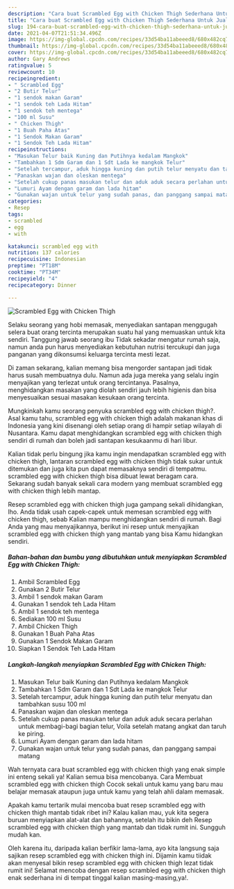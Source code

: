 ```yaml
---
description: "Cara buat Scrambled Egg with Chicken Thigh Sederhana Untuk Jualan"
title: "Cara buat Scrambled Egg with Chicken Thigh Sederhana Untuk Jualan"
slug: 194-cara-buat-scrambled-egg-with-chicken-thigh-sederhana-untuk-jualan
date: 2021-04-07T21:51:34.496Z
image: https://img-global.cpcdn.com/recipes/33d54ba11abeeed8/680x482cq70/scrambled-egg-with-chicken-thigh-foto-resep-utama.jpg
thumbnail: https://img-global.cpcdn.com/recipes/33d54ba11abeeed8/680x482cq70/scrambled-egg-with-chicken-thigh-foto-resep-utama.jpg
cover: https://img-global.cpcdn.com/recipes/33d54ba11abeeed8/680x482cq70/scrambled-egg-with-chicken-thigh-foto-resep-utama.jpg
author: Gary Andrews
ratingvalue: 5
reviewcount: 10
recipeingredient:
- " Scrambled Egg"
- "2 Butir Telur"
- "1 sendok makan Garam"
- "1 sendok teh Lada Hitam"
- "1 sendok teh mentega"
- "100 ml Susu"
- " Chicken Thigh"
- "1 Buah Paha Atas"
- "1 Sendok Makan Garam"
- "1 Sendok Teh Lada Hitam"
recipeinstructions:
- "Masukan Telur baik Kuning dan Putihnya kedalam Mangkok"
- "Tambahkan 1 Sdm Garam dan 1 Sdt Lada ke mangkok Telur"
- "Setelah tercampur, aduk hingga kuning dan putih telur menyatu dan tambahkan susu 100 ml"
- "Panaskan wajan dan oleskan mentega"
- "Setelah cukup panas masukan telur dan aduk aduk secara perlahan untuk membagi-bagi bagian telur, Voila setelah matang angkat dan taruh ke piring."
- "Lumuri Ayam dengan garam dan lada hitam"
- "Gunakan wajan untuk telur yang sudah panas, dan panggang sampai matang"
categories:
- Resep
tags:
- scrambled
- egg
- with

katakunci: scrambled egg with 
nutrition: 137 calories
recipecuisine: Indonesian
preptime: "PT18M"
cooktime: "PT34M"
recipeyield: "4"
recipecategory: Dinner

---
```



![Scrambled Egg with Chicken Thigh](https://img-global.cpcdn.com/recipes/33d54ba11abeeed8/680x482cq70/scrambled-egg-with-chicken-thigh-foto-resep-utama.jpg)

Selaku seorang yang hobi memasak, menyediakan santapan menggugah selera buat orang tercinta merupakan suatu hal yang memuaskan untuk kita sendiri. Tanggung jawab seorang ibu Tidak sekadar mengatur rumah saja, namun anda pun harus menyediakan kebutuhan nutrisi tercukupi dan juga panganan yang dikonsumsi keluarga tercinta mesti lezat.

Di zaman  sekarang, kalian memang bisa mengorder santapan jadi tidak harus susah membuatnya dulu. Namun ada juga mereka yang selalu ingin menyajikan yang terlezat untuk orang tercintanya. Pasalnya, menghidangkan masakan yang diolah sendiri jauh lebih higienis dan bisa menyesuaikan sesuai masakan kesukaan orang tercinta. 



Mungkinkah kamu seorang penyuka scrambled egg with chicken thigh?. Asal kamu tahu, scrambled egg with chicken thigh adalah makanan khas di Indonesia yang kini disenangi oleh setiap orang di hampir setiap wilayah di Nusantara. Kamu dapat menghidangkan scrambled egg with chicken thigh sendiri di rumah dan boleh jadi santapan kesukaanmu di hari libur.

Kalian tidak perlu bingung jika kamu ingin mendapatkan scrambled egg with chicken thigh, lantaran scrambled egg with chicken thigh tidak sukar untuk ditemukan dan juga kita pun dapat memasaknya sendiri di tempatmu. scrambled egg with chicken thigh bisa dibuat lewat beragam cara. Sekarang sudah banyak sekali cara modern yang membuat scrambled egg with chicken thigh lebih mantap.

Resep scrambled egg with chicken thigh juga gampang sekali dihidangkan, lho. Anda tidak usah capek-capek untuk memesan scrambled egg with chicken thigh, sebab Kalian mampu menghidangkan sendiri di rumah. Bagi Anda yang mau menyajikannya, berikut ini resep untuk menyajikan scrambled egg with chicken thigh yang mantab yang bisa Kamu hidangkan sendiri.

<!--inarticleads1-->

##### Bahan-bahan dan bumbu yang dibutuhkan untuk menyiapkan Scrambled Egg with Chicken Thigh:

1. Ambil  Scrambled Egg
1. Gunakan 2 Butir Telur
1. Ambil 1 sendok makan Garam
1. Gunakan 1 sendok teh Lada Hitam
1. Ambil 1 sendok teh mentega
1. Sediakan 100 ml Susu
1. Ambil  Chicken Thigh
1. Gunakan 1 Buah Paha Atas
1. Gunakan 1 Sendok Makan Garam
1. Siapkan 1 Sendok Teh Lada Hitam




<!--inarticleads2-->

##### Langkah-langkah menyiapkan Scrambled Egg with Chicken Thigh:

1. Masukan Telur baik Kuning dan Putihnya kedalam Mangkok
1. Tambahkan 1 Sdm Garam dan 1 Sdt Lada ke mangkok Telur
1. Setelah tercampur, aduk hingga kuning dan putih telur menyatu dan tambahkan susu 100 ml
1. Panaskan wajan dan oleskan mentega
1. Setelah cukup panas masukan telur dan aduk aduk secara perlahan untuk membagi-bagi bagian telur, Voila setelah matang angkat dan taruh ke piring.
1. Lumuri Ayam dengan garam dan lada hitam
1. Gunakan wajan untuk telur yang sudah panas, dan panggang sampai matang




Wah ternyata cara buat scrambled egg with chicken thigh yang enak simple ini enteng sekali ya! Kalian semua bisa mencobanya. Cara Membuat scrambled egg with chicken thigh Cocok sekali untuk kamu yang baru mau belajar memasak ataupun juga untuk kamu yang telah ahli dalam memasak.

Apakah kamu tertarik mulai mencoba buat resep scrambled egg with chicken thigh mantab tidak ribet ini? Kalau kalian mau, yuk kita segera buruan menyiapkan alat-alat dan bahannya, setelah itu bikin deh Resep scrambled egg with chicken thigh yang mantab dan tidak rumit ini. Sungguh mudah kan. 

Oleh karena itu, daripada kalian berfikir lama-lama, ayo kita langsung saja sajikan resep scrambled egg with chicken thigh ini. Dijamin kamu tiidak akan menyesal bikin resep scrambled egg with chicken thigh lezat tidak rumit ini! Selamat mencoba dengan resep scrambled egg with chicken thigh enak sederhana ini di tempat tinggal kalian masing-masing,ya!.

